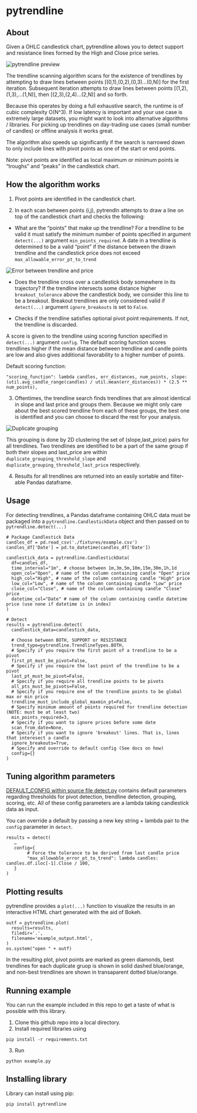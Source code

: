 # pytrendline

## About

Given a OHLC candlestick chart, pytrendline allows you to detect support and resistance lines formed by the High and Close price series.

![pytrendline preview](https://github.com/ednunezg/pytrendline/blob/master/img/about.png)

The trendline scanning algorithm scans for the existence of trendlines by attempting to draw lines between points [(0,1),(0,2),(0,3)...(0,N)] for the first iteration. Subsequent iteration attempts to draw lines between points [(1,2),(1,3),...(1,N)], then [(2,3),(2,4)...(2,N)] and so forth.

Because this operates by doing a full exhaustive search, the runtime is of cubic complexity O(N^3). If low latency is important and your use case is extremely large datasets, you might want to look into alternative algorithms / libraries. For picking up trendlines on day-trading use cases (small number of candles) or offline analysis it works great.

The algorithm also speeds up significantly if the search is narrowed down to only include lines with pivot points as one of the start or end points. 

Note: pivot points are identified as local maximum or minimum points ie “troughs” and “peaks” in the candlestick chart.

## How the algorithm works

1. Pivot points are identified in the candlestick chart.

2. In each scan between points (i,j), pytrendln attempts to draw a line on top of the candlestick chart and checks the following:

* What are the “points” that make up the trendline? For a trendline to be valid it must satisfy the minimum number of points specified in argument `detect(...)` argument `min_points_required`. A date in a trendline is determined to be a valid “point” if the distance between the drawn trendline and the candlestick price does not exceed `max_allowable_error_pt_to_trend`

![Error between trendline and price](https://github.com/ednunezg/pytrendline/blob/master/img/trend_error.png)
		
* Does the trendline cross over a candlestick body somewhere in its trajectory? If the trendline intersects some distance higher `breakout_tolerance` above the candlestick body, we consider this line to be a breakout. Breakout trendlines are only considered valid if `detect(...)` argument `ignore_breakouts` is set to `False`. 

* Checks if the trendline satisfies optional pivot point requirements. If not, the trendline is discarded.

A score is given to the trendline using scoring function specified in `detect(...)` argument `config`. The default scoring function scores trendlines higher if the mean distance between trendline and candle points are low and also gives additional favorability to a higher number of points.

Default scoring function:
```
"scoring_function": lambda candles, err_distances, num_points, slope: (util.avg_candle_range(candles) / util.mean(err_distances)) * (2.5 ** num_points),
```

3. Oftentimes, the trendline search finds trendlines that are almost identical in slope and last price and groups them. Because we might only care about the best scored trendline from each of these groups, the best one is identified and you can choose to discard the rest for your analysis.

![Duplicate grouping](https://github.com/ednunezg/pytrendline/blob/master/img/duplicate_grouping.png)

This grouping is done by 2D clustering the set of (slope,last_price) pairs for all trendlines. Two trendlines are identified to be a part of the same group if both their slopes and last_price are within `duplicate_grouping_threshold_slope` and `duplicate_grouping_threshold_last_price` respectively.


4. Results for all trendlines are returned into an easily sortable and filter-able Pandas dataframe.


## Usage

For detecting trendlines, a Pandas dataframe containing OHLC data must be packaged into a `pytrendline.CandlestickData` object and then passed on to `pytrendline.detect(...)`

```
# Package Candlestick Data
candles_df = pd.read_csv('./fixtures/example.csv')
candles_df['Date'] = pd.to_datetime(candles_df['Date'])

candlestick_data = pytrendline.CandlestickData(
  df=candles_df,
  time_interval="1m", # choose between 1m,3m,5m,10m,15m,30m,1h,1d
  open_col="Open", # name of the column containing candle "Open" price
  high_col="High", # name of the column containing candle "High" price
  low_col="Low", # name of the column containing candle "Low" price
  close_col="Close", # name of the column containing candle "Close" price
  datetime_col="Date" # name of the column containing candle datetime price (use none if datetime is in index)
)

# Detect
results = pytrendline.detect(
  candlestick_data=candlestick_data,

  # Choose between BOTH, SUPPORT or RESISTANCE
  trend_type=pytrendline.TrendlineTypes.BOTH,
  # Specify if you require the first point of a trendline to be a pivot
  first_pt_must_be_pivot=False,
  # Specify if you require the last point of the trendline to be a pivot
  last_pt_must_be_pivot=False,
  # Specify if you require all trendline points to be pivots
  all_pts_must_be_pivots=False,
  # Specify if you require one of the trendline points to be global max or min price
  trendline_must_include_global_maxmin_pt=False,
  # Specify minimum amount of points required for trendline detection (NOTE: must be at least two)
  min_points_required=3,
  # Specify if you want to ignore prices before some date
  scan_from_date=None,
  # Specify if you want to ignore 'breakout' lines. That is, lines that interesect a candle
  ignore_breakouts=True,
  # Specify and override to default config (See docs on how)
  config={}
)

```

## Tuning algorithm parameters

[DEFAULT_CONFIG within source file detect.py](https://github.com/ednunezg/pytrendline/blob/b01bdb6fccea5aead62d9ac912ab53fefdb0cecd/pytrendline/detect.py#L8) contains default parameters regarding thresholds for pivot detection, trendline detection, grouping, scoring, etc. All of these config parameters are a lambda taking candlestick data as input.

You can override a default by passing a new key string + lambda pair to the `config` parameter in `detect`.

```
results = detect(
   …
   config={
        # Force the tolerance to be derived from last candle price
        "max_allowable_error_pt_to_trend": lambda candles: candles.df.iloc[-1].Close / 100,
   }
)
```

## Plotting results

pytrendline provides a `plot(...)` function to visualize the results in an interactive HTML chart generated with the aid of Bokeh.

```
outf = pytrendline.plot(
  results=results,
  filedir='.',
  filename='example_output.html',
)
os.system("open " + outf)

```

In the resulting plot, pivot points are marked as green diamonds, best trendlines for each duplicate gruop is shown in solid dashed blue/orange, and non-best trendlines are shown in transaparent dotted blue/orange.

## Running example

You can run the example included in this repo to get a taste of what is possible with this library.

1. Clone this github repo into a local directory. 
2. Install required libraries using
	
```
pip install -r requirements.txt 
```

3. Run 
```
python example.py
```

## Installing library

Library can install using pip:

```
pip install pytrendline
```
